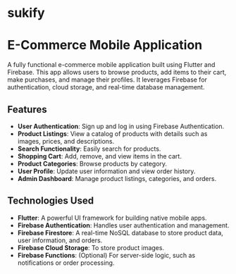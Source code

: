 # sukify

# E-Commerce Mobile Application

A fully functional e-commerce mobile application built using Flutter and Firebase. This app allows users to browse products, add items to their cart, make purchases, and manage their profiles. It leverages Firebase for authentication, cloud storage, and real-time database management.

## Features

- **User Authentication**: Sign up and log in using Firebase Authentication.
- **Product Listings**: View a catalog of products with details such as images, prices, and descriptions.
- **Search Functionality**: Easily search for products.
- **Shopping Cart**: Add, remove, and view items in the cart.
- **Product Categories**: Browse products by category.
- **User Profile**: Update user information and view order history.
- **Admin Dashboard**: Manage product listings, categories, and orders.

## Technologies Used

- **Flutter**: A powerful UI framework for building native mobile apps.
- **Firebase Authentication**: Handles user authentication and management.
- **Firebase Firestore**: A real-time NoSQL database to store product data, user information, and orders.
- **Firebase Cloud Storage**: To store product images.
- **Firebase Functions**: (Optional) For server-side logic, such as notifications or order processing.
